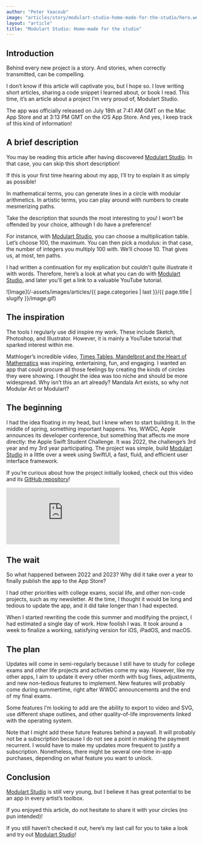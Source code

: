 ```yaml
---
author: "Peter Yaacoub"
image: "articles/story/modulart-studio-home-made-for-the-studio/hero.webp"
layout: "article"
title: "Modulart Studio: Home-made for the studio"
---
```


## Introduction

Behind every new project is a story. And stories, when correctly transmitted, can be compelling.

I don’t know if this article will captivate you, but I hope so. I love writing short articles, sharing a code snippet I learned about, or book I read. This time, it’s an article about a project I’m very proud of, Modulart Studio.

The app was officially released on July 18th at 7:41 AM GMT on the Mac App Store and at 3:13 PM GMT on the iOS App Store. And yes, I keep track of this kind of information!

## A brief description

You may be reading this article after having discovered [Modulart Studio](https://apps.apple.com/app/id6451383807). In that case, you can skip this short description!

If this is your first time hearing about my app, I’ll try to explain it as simply as possible!

In mathematical terms, you can generate lines in a circle with modular arithmetics.
In artistic terms, you can play around with numbers to create mesmerizing paths.

Take the description that sounds the most interesting to you! I won’t be offended by your choice, although I do have a preference!

For instance, with [Modulart Studio](https://apps.apple.com/app/id6451383807), you can choose a multiplication table. Let’s choose 100, the maximum. You can then pick a modulus: in that case, the number of integers you multiply 100 with. We’ll choose 10. That gives us, at most, ten paths.

I had written a continuation for my explication but couldn’t quite illustrate it with words. Therefore, here’s a look at what you can do with [Modulart Studio](https://apps.apple.com/app/id6451383807), and later you’ll get a link to a valuable YouTube tutorial.

![Image](/-assets/images/articles/{{ page.categories | last }}/{{ page.title | slugify }}/image.gif)

## The inspiration

The tools I regularly use did inspire my work. These include Sketch, Photoshop, and Illustrator. However, it is mainly a YouTube tutorial that sparked interest within me.

Mathloger’s incredible video, [Times Tables, Mandelbrot and the Heart of Mathematics](https://www.youtube.com/watch?v=qhbuKbxJsk8) was inspiring, entertaining, fun, and engaging. I wanted an app that could procure all those feelings by creating the kinds of circles they were showing. I thought the idea was too niche and should be more widespread. Why isn’t this an art already? Mandala Art exists, so why not Modular Art or Modulart?

## The beginning

I had the idea floating in my head, but I knew when to start building it. In the middle of spring, something important happens. Yes, WWDC, Apple announces its developer conference, but something that affects me more directly: the Apple Swift Student Challenge. It was 2022, the challenge’s 3rd year and my 3rd year participating. The project was simple, build [Modulart Studio](https://apps.apple.com/app/id6451383807) in a little over a week using SwiftUI, a fast, fluid, and efficient user interface framework.

If you’re curious about how the project initially looked, check out this video and its [GitHub repository](https://github.com/Yaacoub/Swift-Student-Challenge/tree/main/WWDC%202022)!

<iframe allowfullscreen allow="accelerometer; autoplay; clipboard-write; encrypted-media; gyroscope; picture-in-picture" class="youtube" frameborder="0" src="https://www.youtube-nocookie.com/embed/t4NQSHLIbaw" title="YouTube video player"></iframe>

## The wait

So what happened between 2022 and 2023? Why did it take over a year to finally publish the app to the App Store?

I had other priorities with college exams, social life, and other non-code projects, such as my newsletter. At the time, I thought it would be long and tedious to update the app, and it did take longer than I had expected.

When I started rewriting the code this summer and modifying the project, I had estimated a single day of work. How foolish I was. It took around a week to finalize a working, satisfying version for iOS, iPadOS, and macOS.

## The plan

Updates will come in semi-regularly because I still have to study for college exams and other life projects and activities come my way. However, like my other apps, I aim to update it every other month with bug fixes, adjustments, and new non-tedious features to implement. New features will probably come during summertime, right after WWDC announcements and the end of my final exams.

Some features I’m looking to add are the ability to export to video and SVG, use different shape outlines, and other quality-of-life improvements linked with the operating system.

Note that I might add these future features behind a paywall. It will probably not be a subscription because I do not see a point in making the payment recurrent. I would have to make my updates more frequent to justify a subscription. Nonetheless, there might be several one-time in-app purchases, depending on what feature you want to unlock.

## Conclusion

[Modulart Studio](https://apps.apple.com/app/id6451383807) is still very young, but I believe it has great potential to be an app in every artist’s toolbox.

If you enjoyed this article, do not hesitate to share it with your circles (no pun intended)!

If you still haven’t checked it out, here’s my last call for you to take a look and try out [Modulart Studio](https://apps.apple.com/app/id6451383807)!